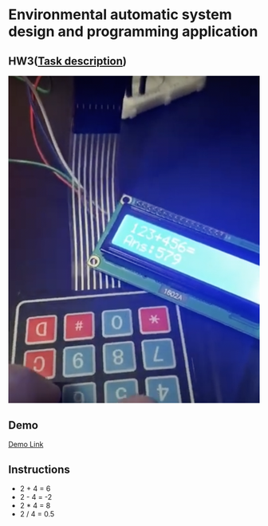 # Environmental automatic system design and programming application

## HW3([Task description](https://github.com/b06608062/calculator-arduino/blob/master/環境自動化－作業三.pdf))
![This is an image](https://github.com/b06608062/calculator-arduino/blob/master/demo_image/截圖%202022-04-03%20下午7.30.50.png)

## Demo
[Demo Link](https://youtu.be/Tgwz2N-lMeI)

## Instructions
* 2 + 4 = 6
* 2 - 4 = -2
* 2 * 4 = 8
* 2 / 4 = 0.5
